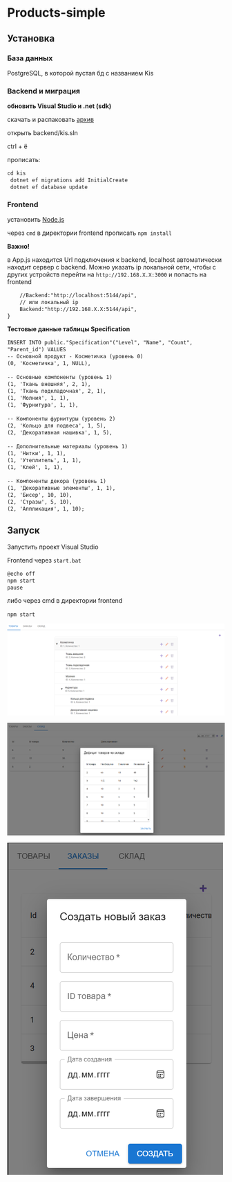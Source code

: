 # Products-simple

## Установка
### База данных
PostgreSQL, в которой пустая бд с названием Kis

### Backend и миграция
**обновить Visual Studio и .net (sdk)**

скачать и распаковать [архив](https://github.com/gKonstantin17/prog-templates/releases/tag/react-cSharp-simple)

открыть backend/kis.sln

ctrl + ё

прописать:
``` 
cd kis
 dotnet ef migrations add InitialCreate
 dotnet ef database update
```
### Frontend
установить [Node.js](https://nodejs.org/en/download)

через `cmd` в директории frontend прописать
`npm install`

**Важно!**

в App.js находится Url подключения к backend, localhost автоматически находит сервер с backend. Можно указать ip локальной сети, чтобы с других устройств перейти на `http://192.168.X.X:3000` и попасть на frontend

```export const env = {
    //Backend:"http://localhost:5144/api",
    // или локальный ip
    Backend:"http://192.168.X.X:5144/api",
}
```
**Тестовые данные таблицы Specification**

```
INSERT INTO public."Specification"("Level", "Name", "Count", "Parent_id") VALUES
-- Основной продукт - Косметичка (уровень 0)
(0, 'Косметичка', 1, NULL),

-- Основные компоненты (уровень 1)
(1, 'Ткань внешняя', 2, 1),
(1, 'Ткань подкладочная', 2, 1),
(1, 'Молния', 1, 1),
(1, 'Фурнитура', 1, 1),

-- Компоненты фурнитуры (уровень 2)
(2, 'Кольцо для подвеса', 1, 5),
(2, 'Декоративная нашивка', 1, 5),

-- Дополнительные материалы (уровень 1)
(1, 'Нитки', 1, 1),
(1, 'Утеплитель', 1, 1),
(1, 'Клей', 1, 1),

-- Компоненты декора (уровень 1)
(1, 'Декоративные элементы', 1, 1),
(2, 'Бисер', 10, 10),
(2, 'Стразы', 5, 10),
(2, 'Аппликация', 1, 10);
```


## Запуск
Запустить проект Visual Studio

Frontend через `start.bat`
```
@echo off
npm start
pause
```

либо через cmd в директории frontend

`npm start`



![1](img/1.png)

![2](img/2.png)

![3](img/3.png)
